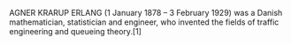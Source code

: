 AGNER KRARUP ERLANG (1 January 1878 – 3 February 1929) was a Danish mathematician, statistician and engineer, who invented the fields of traffic engineering and queueing theory.[1]
